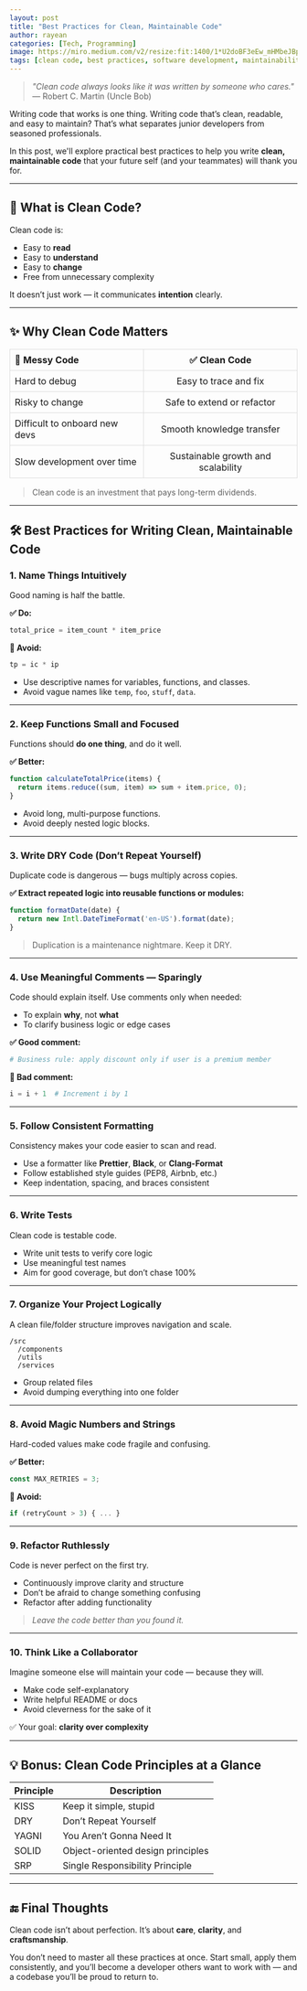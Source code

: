 ```yaml
---
layout: post
title: "Best Practices for Clean, Maintainable Code"
author: rayean
categories: [Tech, Programming]
image: https://miro.medium.com/v2/resize:fit:1400/1*U2doBF3eEw_mHMbeJBpuQg.jpeg
tags: [clean code, best practices, software development, maintainability, programming]
---
```


> _"Clean code always looks like it was written by someone who cares."_ — Robert C. Martin (Uncle Bob)

Writing code that works is one thing. Writing code that’s clean, readable, and easy to maintain? That’s what separates junior developers from seasoned professionals.

In this post, we'll explore practical best practices to help you write **clean, maintainable code** that your future self (and your teammates) will thank you for.

---

## 🧼 What is Clean Code?

Clean code is:
- Easy to **read**
- Easy to **understand**
- Easy to **change**
- Free from unnecessary complexity

It doesn’t just work — it communicates **intention** clearly.

---


## ✨ Why Clean Code Matters

<table style="border-collapse: collapse; width: 100%;">
  <thead>
    <tr>
      <th style="border: 1px solid #ddd; padding: 8px; text-align: left;">🚫 Messy Code</th>
      <th style="border: 1px solid #ddd; padding: 8px; text-align: center;">✅ Clean Code</th>
    </tr>
  </thead>
  <tbody>
    <tr>
      <td style="border: 1px solid #ddd; padding: 8px;">Hard to debug</td>
      <td style="border: 1px solid #ddd; padding: 8px; text-align: center;">Easy to trace and fix</td>
    </tr>
    <tr>
      <td style="border: 1px solid #ddd; padding: 8px;">Risky to change</td>
      <td style="border: 1px solid #ddd; padding: 8px; text-align: center;">Safe to extend or refactor</td>
    </tr>
    <tr>
      <td style="border: 1px solid #ddd; padding: 8px;">Difficult to onboard new devs</td>
      <td style="border: 1px solid #ddd; padding: 8px; text-align: center;">Smooth knowledge transfer</td>
    </tr>
    <tr>
      <td style="border: 1px solid #ddd; padding: 8px;">Slow development over time</td>
      <td style="border: 1px solid #ddd; padding: 8px; text-align: center;">Sustainable growth and scalability</td>
    </tr>
  </tbody>
</table>

> Clean code is an investment that pays long-term dividends.


---

## 🛠️ Best Practices for Writing Clean, Maintainable Code

### 1. **Name Things Intuitively**

Good naming is half the battle.

**✅ Do:**

```python
total_price = item_count * item_price
```

**🚫 Avoid:**

```python
tp = ic * ip
```

- Use descriptive names for variables, functions, and classes.
- Avoid vague names like `temp`, `foo`, `stuff`, `data`.

---

### 2. **Keep Functions Small and Focused**

Functions should **do one thing**, and do it well.

**✅ Better:**

```javascript
function calculateTotalPrice(items) {
  return items.reduce((sum, item) => sum + item.price, 0);
}
```

- Avoid long, multi-purpose functions.
- Avoid deeply nested logic blocks.

---

### 3. **Write DRY Code (Don’t Repeat Yourself)**

Duplicate code is dangerous — bugs multiply across copies.

**✅ Extract repeated logic into reusable functions or modules:**

```typescript
function formatDate(date) {
  return new Intl.DateTimeFormat('en-US').format(date);
}
```

> Duplication is a maintenance nightmare. Keep it DRY.

---

### 4. **Use Meaningful Comments — Sparingly**

Code should explain itself. Use comments only when needed:
- To explain **why**, not **what**
- To clarify business logic or edge cases

**✅ Good comment:**

```python
# Business rule: apply discount only if user is a premium member
```

**🚫 Bad comment:**

```python
i = i + 1  # Increment i by 1
```

---

### 5. **Follow Consistent Formatting**

Consistency makes your code easier to scan and read.

- Use a formatter like **Prettier**, **Black**, or **Clang-Format**
- Follow established style guides (PEP8, Airbnb, etc.)
- Keep indentation, spacing, and braces consistent

---

### 6. **Write Tests**

Clean code is testable code.

- Write unit tests to verify core logic
- Use meaningful test names
- Aim for good coverage, but don’t chase 100%

---

### 7. **Organize Your Project Logically**

A clean file/folder structure improves navigation and scale.

```
/src
  /components
  /utils
  /services
```

- Group related files
- Avoid dumping everything into one folder

---

### 8. **Avoid Magic Numbers and Strings**

Hard-coded values make code fragile and confusing.

**✅ Better:**

```javascript
const MAX_RETRIES = 3;
```

**🚫 Avoid:**

```javascript
if (retryCount > 3) { ... }
```

---

### 9. **Refactor Ruthlessly**

Code is never perfect on the first try.

- Continuously improve clarity and structure
- Don’t be afraid to change something confusing
- Refactor after adding functionality

> _Leave the code better than you found it._

---

### 10. **Think Like a Collaborator**

Imagine someone else will maintain your code — because they will.

- Make code self-explanatory
- Write helpful README or docs
- Avoid cleverness for the sake of it

✅ Your goal: **clarity over complexity**

---

## 💡 Bonus: Clean Code Principles at a Glance

| Principle | Description |
|----------|-------------|
| KISS      | Keep it simple, stupid |
| DRY       | Don’t Repeat Yourself  |
| YAGNI     | You Aren’t Gonna Need It |
| SOLID     | Object-oriented design principles |
| SRP       | Single Responsibility Principle |

---

## 🔚 Final Thoughts

Clean code isn’t about perfection. It’s about **care**, **clarity**, and **craftsmanship**.

You don’t need to master all these practices at once. Start small, apply them consistently, and you’ll become a developer others want to work with — and a codebase you’ll be proud to return to.

